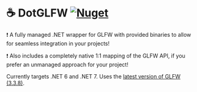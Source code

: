 # ☕ DotGLFW [![Nuget](https://img.shields.io/nuget/v/DotGLFW)](https://www.nuget.org/packages/DotGLFW/1.0.3)

❗ A fully managed .NET wrapper for GLFW with provided binaries to allow for seamless integration in your projects!

❗ Also includes a completely native 1:1 mapping of the GLFW API, if you prefer an unmanaged approach for your project!

Currently targets .NET 6 and .NET 7. Uses the [latest version of GLFW (3.3.8)](https://github.com/glfw/glfw/releases/tag/3.3.8).